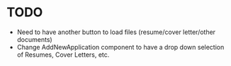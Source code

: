 # TODO
- Need to have another button to load files (resume/cover letter/other documents)
- Change AddNewApplication component to have a drop down selection of Resumes, Cover Letters, etc. 